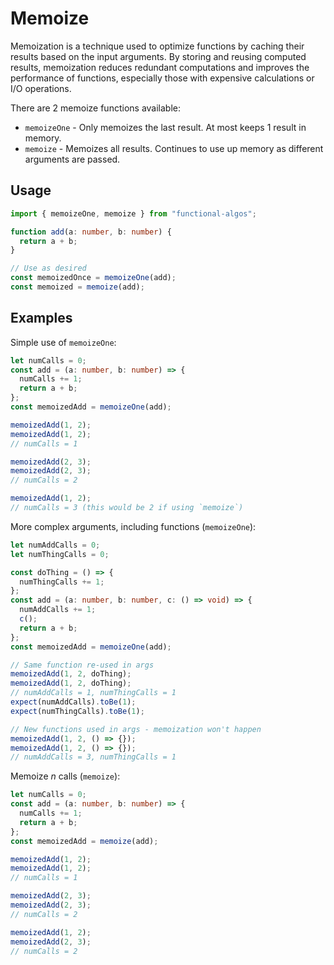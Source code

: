 # Memoize

Memoization is a technique used to optimize functions by caching their results based on the input arguments. By storing and reusing computed results, memoization reduces redundant computations and improves the performance of functions, especially those with expensive calculations or I/O operations.

There are 2 memoize functions available:

- `memoizeOne` - Only memoizes the last result. At most keeps 1 result in memory.
- `memoize` - Memoizes all results. Continues to use up memory as different arguments are passed.

## Usage

```typescript
import { memoizeOne, memoize } from "functional-algos";

function add(a: number, b: number) {
  return a + b;
}

// Use as desired
const memoizedOnce = memoizeOne(add);
const memoized = memoize(add);
```

## Examples

Simple use of `memoizeOne`:

```typescript
let numCalls = 0;
const add = (a: number, b: number) => {
  numCalls += 1;
  return a + b;
};
const memoizedAdd = memoizeOne(add);

memoizedAdd(1, 2);
memoizedAdd(1, 2);
// numCalls = 1

memoizedAdd(2, 3);
memoizedAdd(2, 3);
// numCalls = 2

memoizedAdd(1, 2);
// numCalls = 3 (this would be 2 if using `memoize`)
```

More complex arguments, including functions (`memoizeOne`):

```typescript
let numAddCalls = 0;
let numThingCalls = 0;

const doThing = () => {
  numThingCalls += 1;
};
const add = (a: number, b: number, c: () => void) => {
  numAddCalls += 1;
  c();
  return a + b;
};
const memoizedAdd = memoizeOne(add);

// Same function re-used in args
memoizedAdd(1, 2, doThing);
memoizedAdd(1, 2, doThing);
// numAddCalls = 1, numThingCalls = 1
expect(numAddCalls).toBe(1);
expect(numThingCalls).toBe(1);

// New functions used in args - memoization won't happen
memoizedAdd(1, 2, () => {});
memoizedAdd(1, 2, () => {});
// numAddCalls = 3, numThingCalls = 1
```

Memoize _n_ calls (`memoize`):

```typescript
let numCalls = 0;
const add = (a: number, b: number) => {
  numCalls += 1;
  return a + b;
};
const memoizedAdd = memoize(add);

memoizedAdd(1, 2);
memoizedAdd(1, 2);
// numCalls = 1

memoizedAdd(2, 3);
memoizedAdd(2, 3);
// numCalls = 2

memoizedAdd(1, 2);
memoizedAdd(2, 3);
// numCalls = 2
```
